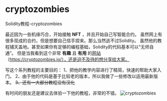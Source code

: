 # cryptozombies
Solidity教程-cryptozombies

最近因为一些机缘巧合，开始接触 **NFT** ，并且开始自己写智能合约。
虽然网上有很多现成的合约，但是想要自己信手捏来。那么当然逃不过Solidity。
虽然他的教程铺天盖地。甚至如果你有足够的编程基础，Solidity的代码基本可以“无师自通”。
但是当我看到这个非常 **有趣** 且 **有用** 的[网站](https://cryptozombies.io/)（https://cryptozombies.io/），还是迫不及待的想分享给大家。

写这个系列教程的主要目的：
1、把他的教学内容进行了精简，快速的帮助大家入门。
2、由于他的代码是基于比较老的版本，所以我做了一些修改以适用最新版本。
~~3、还有一大部分教程没有汉化~~

有时间的朋友还是建议去体验一下他的教程，非常的不错。
![cryptozombies](https://img-blog.csdnimg.cn/5ea74f44a8eb409fb89a576679aebdc2.png?x-oss-process=image/watermark,type_d3F5LXplbmhlaQ,shadow_50,text_Q1NETiBAR3JlZW5QZWVs,size_20,color_FFFFFF,t_70,g_se,x_16#pic_center)
